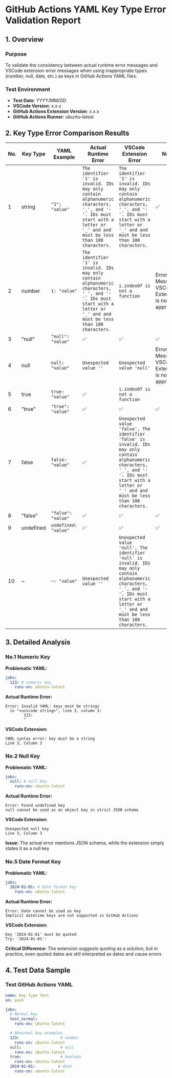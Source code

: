 # GitHub Actions YAML Key Type Error Validation Report

## 1. Overview

### Purpose

To validate the consistency between actual runtime error messages and VSCode extension error messages when using inappropriate types (number, null, date, etc.) as keys in GitHub Actions YAML files.

### Test Environment

- **Test Date**: YYYY/MM/DD
- **VSCode Version**: x.x.x
- **GitHub Actions Extension Version**: x.x.x
- **GitHub Actions Runner**: ubuntu-latest

## 2. Key Type Error Comparison Results

| No. | Key Type | YAML Example | Actual Runtime Error | VSCode Extension Error | Notes |
|-----|----------|--------------|---------------------|----------------------|-------|
| 1 | string | `"1": "value"` | `The identifier '1' is invalid. IDs may only contain alphanumeric characters, '_', and '-'. IDs must start with a letter or '_' and and must be less than 100 characters.` | `The identifier '1' is invalid. IDs may only contain alphanumeric characters, '_', and '-'. IDs must start with a letter or '_' and and must be less than 100 characters.` | ✅ |
| 2 | number | `1: "value"` | `The identifier '1' is invalid. IDs may only contain alphanumeric characters, '_', and '-'. IDs must start with a letter or '_' and and must be less than 100 characters.` | `i.indexOf is not a function` | Error Message in VSCode Extension is not appropriate |
| 3 | "null" | `"null": "value"` | ✅ | ✅ | ✅ |
| 4 | null | `null: "value"` | `Unexpected value ''` | `Unexpected value 'null'` | Error Message in VSCode Extension is not appropriate |
| 5 | true | `true: "value"` | ✅ | `i.indexOf is not a function` | |
| 6 | "true" | `"true": "value"` | ✅ | ✅ | ✅ |
| 7 | false | `false: "value"` | ✅ | `Unexpected value 'false', The identifier 'false' is invalid. IDs may only contain alphanumeric characters, '_', and '-'. IDs must start with a letter or '_' and and must be less than 100 characters.` | |
| 8 | "false" | `"false": "value"` | ✅ | ✅ | ✅ |
| 9 | undefined | `undefined: "value"` | ✅ | ✅ | ✅ |
| 10 | ~ | `~: "value"` | `Unexpected value ''` | `Unexpected value 'null', The identifier 'null' is invalid. IDs may only contain alphanumeric characters, '_', and '-'. IDs must start with a letter or '_' and and must be less than 100 characters.` |  |

## 3. Detailed Analysis

### No.1 Numeric Key
**Problematic YAML:**
```yaml
jobs:
  123: # numeric key
    runs-on: ubuntu-latest
```

**Actual Runtime Error:**
```
Error: Invalid YAML: keys must be strings
  in "<unicode string>", line 3, column 3:
        123:
        ^
```

**VSCode Extension:**
```
YAML syntax error: key must be a string
Line 3, Column 3
```

### No.2 Null Key
**Problematic YAML:**
```yaml
jobs:
  null: # null key
    runs-on: ubuntu-latest
```

**Actual Runtime Error:**
```
Error: Found undefined key
null cannot be used as an object key in strict JSON schema
```

**VSCode Extension:**
```
Unexpected null key
Line 3, Column 3
```

**Issue:** The actual error mentions JSON schema, while the extension simply states it as a null key

### No.5 Date Format Key
**Problematic YAML:**
```yaml
jobs:
  2024-01-01: # date format key
    runs-on: ubuntu-latest
```

**Actual Runtime Error:**
```
Error: Date cannot be used as key
Implicit datetime keys are not supported in GitHub Actions
```

**VSCode Extension:**
```
Key '2024-01-01' must be quoted
Try: '2024-01-01':
```

**Critical Difference:** The extension suggests quoting as a solution, but in practice, even quoted dates are still interpreted as dates and cause errors

## 4. Test Data Sample

### Test GitHub Actions YAML
```yaml
name: Key Type Test
on: push

jobs:
  # Normal key
  test_normal:
    runs-on: ubuntu-latest

  # Abnormal key examples
  123:                  # number
    runs-on: ubuntu-latest
  null:                 # null
    runs-on: ubuntu-latest
  true:                 # boolean
    runs-on: ubuntu-latest
  2024-01-01:          # date
    runs-on: ubuntu-latest
```
